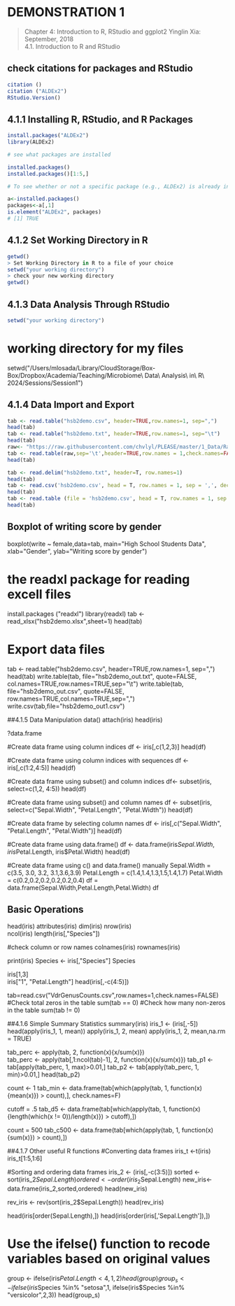 # DEMONSTRATION 1
> Chapter 4: Introduction to R, RStudio and ggplot2
> Yinglin Xia: September, 2018                                                                 
> 4.1. Introduction to R and RStudio

## check citations for packages and RStudio
```r
citation () 
citation ("ALDEx2")   
RStudio.Version() 
```
## 4.1.1 Installing R, RStudio, and R Packages    
```r
install.packages("ALDEx2")  
library(ALDEx2)

# see what packages are installed

installed.packages()
installed.packages()[1:5,]

# To see whether or not a specific package (e.g., ALDEx2) is already installed

a<-installed.packages()
packages<-a[,1] 
is.element("ALDEx2", packages)
# [1] TRUE
```

## 4.1.2 Set Working Directory in R
```r
getwd()
> Set Working Directory in R to a file of your choice
setwd("your working directory") 
> check your new working directory
getwd() 
```

## 4.1.3 Data Analysis Through RStudio
```r
setwd("your working directory")
```
# working directory for my files
setwd("/Users/mlosada/Library/CloudStorage/Box-Box/Dropbox/Academia/Teaching/Microbiome\ Data\ Analysis\ in\ R\ 2024/Sessions/Session1")

## 4.1.4 Data Import and Export
```r
tab <- read.table("hsb2demo.csv", header=TRUE,row.names=1, sep=",")
head(tab)
tab <- read.table("hsb2demo.txt", header=TRUE,row.names=1, sep="\t") 
head(tab)
raw<- "https://raw.githubusercontent.com/chvlyl/PLEASE/master/1_Data/Raw_Data/MetaPhlAn/PLEASE/G_Remove_unclassfied_Renormalized_Merge_Rel_MetaPhlAn_Result.xls"  
tab <- read.table(raw,sep='\t',header=TRUE,row.names = 1,check.names=FALSE,stringsAsFactors=FALSE)
head(tab)

tab <- read.delim("hsb2demo.txt", header=T, row.names=1) 
head(tab)
tab <- read.csv('hsb2demo.csv', head = T, row.names = 1, sep = ',', dec = '.')
head(tab)
tab <- read.table (file = 'hsb2demo.csv', head = T, row.names = 1, sep = ',', dec = ',')
head(tab)
```

## Boxplot of writing score by gender 
boxplot(write ~ female,data=tab, main="High School Students Data", 
        xlab="Gender", ylab="Writing score by gender")

# the readxl package for reading excell files
install.packages ("readxl")
library(readxl)
tab <- read_xlsx("hsb2demo.xlsx",sheet=1)
head(tab)

# Export data files
tab <- read.table("hsb2demo.csv", header=TRUE,row.names=1, sep=",")
head(tab)
write.table(tab, file="hsb2demo_out.txt", quote=FALSE, col.names=TRUE,row.names=TRUE,sep="\t") 
write.table(tab, file="hsb2demo_out.csv", quote=FALSE, row.names=TRUE,col.names=TRUE,sep=",")
write.csv(tab,file="hsb2demo_out1.csv")


##4.1.5	Data Manipulation
data()
attach(iris)
head(iris)

?data.frame 

#Create data frame using column indices
df <- iris[,c(1,2,3)]
head(df)

#Create data frame using column indices with sequences
df <- iris[,c(1:2,4:5)]
head(df)

#Create data frame using subset() and column indices
df<- subset(iris, select=c(1,2, 4:5))
head(df)

#Create data frame using subset() and column names
df <- subset(iris, select=c("Sepal.Width", "Petal.Length", "Petal.Width"))
head(df)

#Create data frame by selecting column names
df <- iris[,c("Sepal.Width", "Petal.Length", "Petal.Width")]
head(df)

#Create data frame using data.frame()
df <- data.frame(iris$Sepal.Width, iris$Petal.Length, iris$Petal.Width)
head(df)

#Create data frame using c() and data.frame() manually
Sepal.Width = c(3.5, 3.0, 3.2, 3.1,3.6,3.9) 
Petal.Length = c(1.4,1.4,1.3,1.5,1.4,1.7) 
Petal.Width = c(0.2,0.2,0.2,0.2,0.2,0.4) 
df = data.frame(Sepal.Width,Petal.Length,Petal.Width) 
df

## Basic Operations
head(iris) 
attributes(iris) 
dim(iris) 
nrow(iris)    
ncol(iris)
length(iris[,"Species"])

#check column or row names 
colnames(iris)
rownames(iris)

print(iris)
Species <- iris[,"Species"]
Species

iris[1,3]  
iris["1", "Petal.Length"] 
head(iris[,-c(4:5)])

tab=read.csv("VdrGenusCounts.csv",row.names=1,check.names=FALSE)
#Check total zeros in the table
sum(tab == 0) 
#Check how many non-zeros in the table
sum(tab != 0)

##4.1.6	Simple Summary Statistics
summary(iris) 
iris_1 <- (iris[,-5]) 
head(apply(iris_1, 1, mean))
apply(iris_1, 2, mean)
apply(iris_1, 2, mean,na.rm = TRUE)

tab_perc <- apply(tab, 2, function(x){x/sum(x)})  
tab_perc <- apply(tab[,1:ncol(tab)-1], 2, function(x){x/sum(x)})
tab_p1 <- tab[apply(tab_perc, 1, max)>0.01,]
tab_p2 <- tab[apply(tab_perc, 1, min)>0.01,]
head(tab_p2)

count <- 1
tab_min <- data.frame(tab[which(apply(tab, 1, function(x){mean(x)}) > count),], check.names=F) 

cutoff = .5
tab_d5 <- data.frame(tab[which(apply(tab, 1, function(x){length(which(x != 0))/length(x)}) > cutoff),])

count = 500
tab_c500 <- data.frame(tab[which(apply(tab, 1, function(x){sum(x)}) > count),])

##4.1.7	Other useful R functions
#Converting data frames
iris_t <-t(iris) 
iris_t[1:5,1:6]

#Sorting and ordering data frames
iris_2 <- (iris[,-c(3:5)])
sorted <- sort(iris_2$Sepal.Length)
ordered <- order(iris_2$Sepal.Length)
new_iris<- data.frame(iris_2,sorted,ordered)
head(new_iris)

rev_iris <- rev(sort(iris_2$Sepal.Length))
head(rev_iris)

head(iris[order(Sepal.Length),])
head(iris[order(iris[,'Sepal.Length']),])

# Use the ifelse() function to recode variables based on original values
group <- ifelse(iris$Petal.Length < 4,1,2) 
head(group)
group_s <- ifelse(iris$Species %in% "setosa",1,
                  ifelse(iris$Species %in% "versicolor",2,3))
head(group_s)


